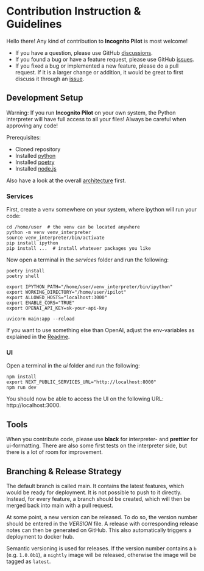 # Contribution Instruction & Guidelines

Hello there! Any kind of contribution to **Incognito Pilot** is most welcome!

- If you have a question, please use GitHub
  [discussions](https://github.com/silvanmelchior/IncognitoPilot/discussions).
- If you found a bug or have a feature request, please use GitHub
  [issues](https://github.com/silvanmelchior/IncognitoPilot/issues).
- If you fixed a bug or implemented a new feature, please do a pull request. If it
  is a larger change or addition, it would be great to first discuss it through an
  [issue](https://github.com/silvanmelchior/IncognitoPilot/issues).

## Development Setup

Warning: If you run **Incognito Pilot** on your own system, the Python interpreter will have full access to all your files!
Always be careful when approving any code!

Prerequisites:

- Cloned repository
- Installed [python](https://www.python.org/)
- Installed [poetry](https://python-poetry.org/)
- Installed [node.js](https://nodejs.org/)

Also have a look at the overall [architecture](/docs/architecture.png) first.

### Services

First, create a venv somewhere on your system, where ipython will run your code:

```shell
cd /home/user  # the venv can be located anywhere
python -m venv venv_interpreter
source venv_interpreter/bin/activate
pip install ipython
pip install ...  # install whatever packages you like
```

Now open a terminal in the *services* folder and run the following:

```shell
poetry install
poetry shell

export IPYTHON_PATH="/home/user/venv_interpreter/bin/ipython"
export WORKING_DIRECTORY="/home/user/ipilot"
export ALLOWED_HOSTS="localhost:3000"
export ENABLE_CORS="TRUE"
export OPENAI_API_KEY=sk-your-api-key

uvicorn main:app --reload
```

If you want to use something else than OpenAI, adjust the env-variables as explained in the [Readme](/README.md).

### UI

Open a terminal in the *ui* folder and run the following:

```shell
npm install
export NEXT_PUBLIC_SERVICES_URL="http://localhost:8000"
npm run dev
```

You should now be able to access the UI on the following URL: http://localhost:3000.

## Tools

When you contribute code, please use **black** for interpreter- and **prettier** for ui-formatting.
There are also some first tests on the interpreter side, but there is a lot of room for improvement.

## Branching & Release Strategy

The default branch is called main.
It contains the latest features, which would be ready for deployment.
It is not possible to push to it directly.
Instead, for every feature, a branch should be created, which will then be merged back into main with a pull request.

At some point, a new version can be released.
To do so, the version number should be entered in the *VERSION* file.
A release with corresponding release notes can then be generated on GitHub.
This also automatically triggers a deployment to docker hub.

Semantic versioning is used for releases.
If the version number contains a `b` (e.g. `1.0.0b1`), a `nightly` image will be released, otherwise the image will be tagged as `latest`. 
